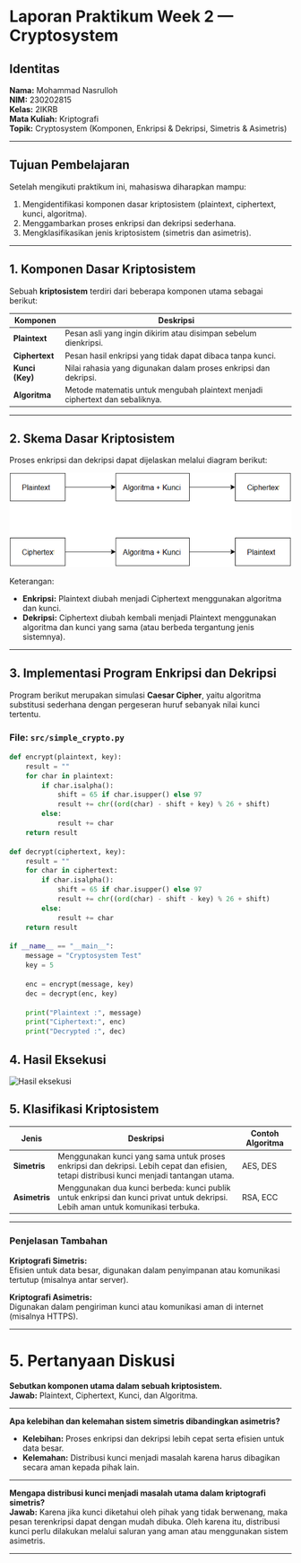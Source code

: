 # Laporan Praktikum Week 2 — Cryptosystem

## Identitas
**Nama:** Mohammad Nasrulloh  
**NIM:** 230202815  
**Kelas:** 2IKRB  
**Mata Kuliah:** Kriptografi  
**Topik:** Cryptosystem (Komponen, Enkripsi & Dekripsi, Simetris & Asimetris)

---

## Tujuan Pembelajaran
Setelah mengikuti praktikum ini, mahasiswa diharapkan mampu:
1. Mengidentifikasi komponen dasar kriptosistem (plaintext, ciphertext, kunci, algoritma).  
2. Menggambarkan proses enkripsi dan dekripsi sederhana.  
3. Mengklasifikasikan jenis kriptosistem (simetris dan asimetris).  

---

## 1. Komponen Dasar Kriptosistem
Sebuah **kriptosistem** terdiri dari beberapa komponen utama sebagai berikut:

| Komponen | Deskripsi |
|-----------|------------|
| **Plaintext** | Pesan asli yang ingin dikirim atau disimpan sebelum dienkripsi. |
| **Ciphertext** | Pesan hasil enkripsi yang tidak dapat dibaca tanpa kunci. |
| **Kunci (Key)** | Nilai rahasia yang digunakan dalam proses enkripsi dan dekripsi. |
| **Algoritma** | Metode matematis untuk mengubah plaintext menjadi ciphertext dan sebaliknya. |

---

## 2. Skema Dasar Kriptosistem

Proses enkripsi dan dekripsi dapat dijelaskan melalui diagram berikut:

![Diagram Kriptosistem](screenshots/diagram_kriptosistem.png)

Keterangan:
- **Enkripsi:** Plaintext diubah menjadi Ciphertext menggunakan algoritma dan kunci.  
- **Dekripsi:** Ciphertext diubah kembali menjadi Plaintext menggunakan algoritma dan kunci yang sama (atau berbeda tergantung jenis sistemnya).

---

## 3. Implementasi Program Enkripsi dan Dekripsi

Program berikut merupakan simulasi **Caesar Cipher**, yaitu algoritma substitusi sederhana dengan pergeseran huruf sebanyak nilai kunci tertentu.

### File: `src/simple_crypto.py`
```python
def encrypt(plaintext, key):
    result = ""
    for char in plaintext:
        if char.isalpha():
            shift = 65 if char.isupper() else 97
            result += chr((ord(char) - shift + key) % 26 + shift)
        else:
            result += char
    return result

def decrypt(ciphertext, key):
    result = ""
    for char in ciphertext:
        if char.isalpha():
            shift = 65 if char.isupper() else 97
            result += chr((ord(char) - shift - key) % 26 + shift)
        else:
            result += char
    return result

if __name__ == "__main__":
    message = "Cryptosystem Test"
    key = 5

    enc = encrypt(message, key)
    dec = decrypt(enc, key)

    print("Plaintext :", message)
    print("Ciphertext:", enc)
    print("Decrypted :", dec)
```
##  4. Hasil Eksekusi
![Hasil eksekusi](screenshots/hasil_eksekusi)

## 5. Klasifikasi Kriptosistem

| Jenis     | Deskripsi                                                                                                              | Contoh Algoritma |
|------------|------------------------------------------------------------------------------------------------------------------------|------------------|
| **Simetris**   | Menggunakan kunci yang sama untuk proses enkripsi dan dekripsi. Lebih cepat dan efisien, tetapi distribusi kunci menjadi tantangan utama. | AES, DES |
| **Asimetris**  | Menggunakan dua kunci berbeda: kunci publik untuk enkripsi dan kunci privat untuk dekripsi. Lebih aman untuk komunikasi terbuka. | RSA, ECC |

---

### Penjelasan Tambahan

**Kriptografi Simetris:**  
Efisien untuk data besar, digunakan dalam penyimpanan atau komunikasi tertutup (misalnya antar server).

**Kriptografi Asimetris:**  
Digunakan dalam pengiriman kunci atau komunikasi aman di internet (misalnya HTTPS).

---

# 5. Pertanyaan Diskusi

**Sebutkan komponen utama dalam sebuah kriptosistem.**  
**Jawab:** Plaintext, Ciphertext, Kunci, dan Algoritma.

---

**Apa kelebihan dan kelemahan sistem simetris dibandingkan asimetris?**

- **Kelebihan:** Proses enkripsi dan dekripsi lebih cepat serta efisien untuk data besar.  
- **Kelemahan:** Distribusi kunci menjadi masalah karena harus dibagikan secara aman kepada pihak lain.

---

**Mengapa distribusi kunci menjadi masalah utama dalam kriptografi simetris?**  
**Jawab:** Karena jika kunci diketahui oleh pihak yang tidak berwenang, maka pesan terenkripsi dapat dengan mudah dibuka. Oleh karena itu, distribusi kunci perlu dilakukan melalui saluran yang aman atau menggunakan sistem asimetris.

---



